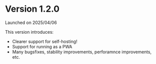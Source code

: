 # Version 1.2.0

Launched on 2025/04/06

This version introduces:

* Clearer support for self-hosting!
* Support for running as a PWA
* Many bugsfixes, stability improvements, perforamnce improvements, etc.
